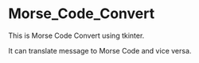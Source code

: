 # Morse_Code_Convert

This is Morse Code Convert using tkinter.

It can translate message to Morse Code and vice versa.


